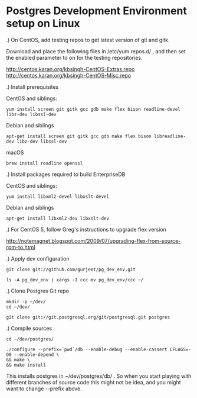 Postgres Development Environment setup on Linux
===============================================

.) On CentOS, add testing repos to get latest version of git and gitk.

Download and place the following files in /etc/yum.repos.d/ , and then set the
enabled parameter to on for the testing repositories.

http://centos.karan.org/kbsingh-CentOS-Extras.repo
http://centos.karan.org/kbsingh-CentOS-Misc.repo


.) Install prerequisites

CentOS and siblings:
```shell
yum install screen git gitk gcc gdb make flex bison readline-devel libz-dev libssl-dev
```

Debian and siblings
```shell
apt-get install screen git gitk gcc gdb make flex bison libreadline-dev libz-dev libssl-dev
```

macOS
```shell
brew install readline openssl
```

.) Install packages required to build EnterpriseDB

CentOS and siblings:
```shell
yum install libxml2-devel libxslt-devel
```

Debian and siblings
```shell
apt-get install libxml2-dev libxslt-dev
```

.) For CentOS 5, follow Greg's instructions to upgrade flex version

http://notemagnet.blogspot.com/2009/07/upgrading-flex-from-source-rpm-to.html

.) Apply dev configuration
```shell
git clone git://github.com/gurjeet/pg_dev_env.git

ls -A pg_dev_env | xargs -I ccc mv pg_dev_env/ccc ~/
```
.) Clone Postgres Git repo
```shell
mkdir -p ~/dev/
cd ~/dev/

git clone git://git.postgresql.org/git/postgresql.git postgres
```

.) Compile sources
```shell
cd ~/dev/postgres/

./configure --prefix=`pwd`/db --enable-debug --enable-cassert CFLAGS=-O0 --enable-depend \
&& make \
&& make install
```

This installs postgres in ~/dev/postgres/db/ . So when you start playing with different branches of source code this might not be idea, and you might want to change --prefix above.

